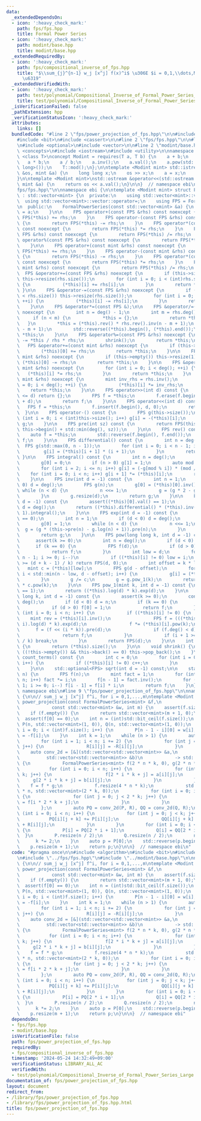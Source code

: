 ```yaml
---
data:
  _extendedDependsOn:
  - icon: ':heavy_check_mark:'
    path: fps/fps.hpp
    title: Formal Power Series
  - icon: ':heavy_check_mark:'
    path: modint/base.hpp
    title: modint/base.hpp
  _extendedRequiredBy:
  - icon: ':heavy_check_mark:'
    path: fps/compositional_inverse_of_fps.hpp
    title: "$\\sum_{j}^{n-1} w_j [x^j] f(x)^i$ \u306E $i = 0,1,\\dots,M$ \u306E\u5217\
      \u6319"
  _extendedVerifiedWith:
  - icon: ':heavy_check_mark:'
    path: test/polynomial/Compositional_Inverse_of_Formal_Power_Series_Large.test.cpp
    title: test/polynomial/Compositional_Inverse_of_Formal_Power_Series_Large.test.cpp
  _isVerificationFailed: false
  _pathExtension: hpp
  _verificationStatusIcon: ':heavy_check_mark:'
  attributes:
    links: []
  bundledCode: "#line 2 \"fps/power_projection_of_fps.hpp\"\n\n#include <algorithm>\n\
    #include <bit>\n#include <cassert>\n\n#line 2 \"fps/fps.hpp\"\n\n#line 5 \"fps/fps.hpp\"\
    \n#include <optional>\n#include <vector>\n\n#line 2 \"modint/base.hpp\"\n\n#include\
    \ <concepts>\n#include <iostream>\n#include <utility>\n\nnamespace ebi {\n\ntemplate\
    \ <class T>\nconcept Modint = requires(T a, T b) {\n    a + b;\n    a - b;\n \
    \   a * b;\n    a / b;\n    a.inv();\n    a.val();\n    a.pow(std::declval<long\
    \ long>());\n    T::mod();\n};\n\ntemplate <Modint mint> std::istream &operator>>(std::istream\
    \ &os, mint &a) {\n    long long x;\n    os >> x;\n    a = x;\n    return os;\n\
    }\n\ntemplate <Modint mint>\nstd::ostream &operator<<(std::ostream &os, const\
    \ mint &a) {\n    return os << a.val();\n}\n\n}  // namespace ebi\n#line 9 \"\
    fps/fps.hpp\"\n\nnamespace ebi {\n\ntemplate <Modint mint> struct FormalPowerSeries\
    \ : std::vector<mint> {\n  private:\n    using std::vector<mint>::vector;\n  \
    \  using std::vector<mint>::vector::operator=;\n    using FPS = FormalPowerSeries;\n\
    \n  public:\n    FormalPowerSeries(const std::vector<mint> &a) {\n        *this\
    \ = a;\n    }\n\n    FPS operator+(const FPS &rhs) const noexcept {\n        return\
    \ FPS(*this) += rhs;\n    }\n    FPS operator-(const FPS &rhs) const noexcept\
    \ {\n        return FPS(*this) -= rhs;\n    }\n    FPS operator*(const FPS &rhs)\
    \ const noexcept {\n        return FPS(*this) *= rhs;\n    }\n    FPS operator/(const\
    \ FPS &rhs) const noexcept {\n        return FPS(*this) /= rhs;\n    }\n    FPS\
    \ operator%(const FPS &rhs) const noexcept {\n        return FPS(*this) %= rhs;\n\
    \    }\n\n    FPS operator+(const mint &rhs) const noexcept {\n        return\
    \ FPS(*this) += rhs;\n    }\n    FPS operator-(const mint &rhs) const noexcept\
    \ {\n        return FPS(*this) -= rhs;\n    }\n    FPS operator*(const mint &rhs)\
    \ const noexcept {\n        return FPS(*this) *= rhs;\n    }\n    FPS operator/(const\
    \ mint &rhs) const noexcept {\n        return FPS(*this) /= rhs;\n    }\n\n  \
    \  FPS &operator+=(const FPS &rhs) noexcept {\n        if (this->size() < rhs.size())\
    \ this->resize(rhs.size());\n        for (int i = 0; i < (int)rhs.size(); ++i)\
    \ {\n            (*this)[i] += rhs[i];\n        }\n        return *this;\n   \
    \ }\n\n    FPS &operator-=(const FPS &rhs) noexcept {\n        if (this->size()\
    \ < rhs.size()) this->resize(rhs.size());\n        for (int i = 0; i < (int)rhs.size();\
    \ ++i) {\n            (*this)[i] -= rhs[i];\n        }\n        return *this;\n\
    \    }\n\n    FPS &operator*=(const FPS &);\n\n    FPS &operator/=(const FPS &rhs)\
    \ noexcept {\n        int n = deg() - 1;\n        int m = rhs.deg() - 1;\n   \
    \     if (n < m) {\n            *this = {};\n            return *this;\n     \
    \   }\n        *this = (*this).rev() * rhs.rev().inv(n - m + 1);\n        (*this).resize(n\
    \ - m + 1);\n        std::reverse((*this).begin(), (*this).end());\n        return\
    \ *this;\n    }\n\n    FPS &operator%=(const FPS &rhs) noexcept {\n        *this\
    \ -= *this / rhs * rhs;\n        shrink();\n        return *this;\n    }\n\n \
    \   FPS &operator+=(const mint &rhs) noexcept {\n        if (this->empty()) this->resize(1);\n\
    \        (*this)[0] += rhs;\n        return *this;\n    }\n\n    FPS &operator-=(const\
    \ mint &rhs) noexcept {\n        if (this->empty()) this->resize(1);\n       \
    \ (*this)[0] -= rhs;\n        return *this;\n    }\n\n    FPS &operator*=(const\
    \ mint &rhs) noexcept {\n        for (int i = 0; i < deg(); ++i) {\n         \
    \   (*this)[i] *= rhs;\n        }\n        return *this;\n    }\n    FPS &operator/=(const\
    \ mint &rhs) noexcept {\n        mint inv_rhs = rhs.inv();\n        for (int i\
    \ = 0; i < deg(); ++i) {\n            (*this)[i] *= inv_rhs;\n        }\n    \
    \    return *this;\n    }\n\n    FPS operator>>(int d) const {\n        if (deg()\
    \ <= d) return {};\n        FPS f = *this;\n        f.erase(f.begin(), f.begin()\
    \ + d);\n        return f;\n    }\n\n    FPS operator<<(int d) const {\n     \
    \   FPS f = *this;\n        f.insert(f.begin(), d, 0);\n        return f;\n  \
    \  }\n\n    FPS operator-() const {\n        FPS g(this->size());\n        for\
    \ (int i = 0; i < (int)this->size(); i++) g[i] = -(*this)[i];\n        return\
    \ g;\n    }\n\n    FPS pre(int sz) const {\n        return FPS(this->begin(),\
    \ this->begin() + std::min(deg(), sz));\n    }\n\n    FPS rev() const {\n    \
    \    auto f = *this;\n        std::reverse(f.begin(), f.end());\n        return\
    \ f;\n    }\n\n    FPS differential() const {\n        int n = deg();\n      \
    \  FPS g(std::max(0, n - 1));\n        for (int i = 0; i < n - 1; i++) {\n   \
    \         g[i] = (*this)[i + 1] * (i + 1);\n        }\n        return g;\n   \
    \ }\n\n    FPS integral() const {\n        int n = deg();\n        FPS g(n + 1);\n\
    \        g[0] = 0;\n        if (n > 0) g[1] = 1;\n        auto mod = mint::mod();\n\
    \        for (int i = 2; i <= n; i++) g[i] = (-g[mod % i]) * (mod / i);\n    \
    \    for (int i = 0; i < n; i++) g[i + 1] *= (*this)[i];\n        return g;\n\
    \    }\n\n    FPS inv(int d = -1) const {\n        int n = 1;\n        if (d <\
    \ 0) d = deg();\n        FPS g(n);\n        g[0] = (*this)[0].inv();\n       \
    \ while (n < d) {\n            n <<= 1;\n            g = (g * 2 - g * g * this->pre(n)).pre(n);\n\
    \        }\n        g.resize(d);\n        return g;\n    }\n\n    FPS log(int\
    \ d = -1) const {\n        assert((*this)[0].val() == 1);\n        if (d < 0)\
    \ d = deg();\n        return ((*this).differential() * (*this).inv(d)).pre(d -\
    \ 1).integral();\n    }\n\n    FPS exp(int d = -1) const {\n        assert((*this)[0].val()\
    \ == 0);\n        int n = 1;\n        if (d < 0) d = deg();\n        FPS g(n);\n\
    \        g[0] = 1;\n        while (n < d) {\n            n <<= 1;\n          \
    \  g = (g * (this->pre(n) - g.log(n) + 1)).pre(n);\n        }\n        g.resize(d);\n\
    \        return g;\n    }\n\n    FPS pow(long long k, int d = -1) const {\n  \
    \      assert(k >= 0);\n        int n = deg();\n        if (d < 0) d = n;\n  \
    \      if (k == 0) {\n            FPS f(d);\n            if (d > 0) f[0] = 1;\n\
    \            return f;\n        }\n        int low = d;\n        for (int i =\
    \ n - 1; i >= 0; i--)\n            if ((*this)[i] != 0) low = i;\n        if (low\
    \ >= (d + k - 1) / k) return FPS(d, 0);\n        int offset = k * low;\n     \
    \   mint c = (*this)[low];\n        FPS g(d - offset);\n        for (int i = 0;\
    \ i < std::min(n - low, d - offset); i++) {\n            g[i] = (*this)[i + low];\n\
    \        }\n        g /= c;\n        g = g.pow_1(k);\n        return (g << offset)\
    \ * c.pow(k);\n    }\n\n    FPS pow_1(mint k, int d = -1) const {\n        assert((*this)[0]\
    \ == 1);\n        return ((*this).log(d) * k).exp(d);\n    }\n\n    FPS pow_newton(long\
    \ long k, int d = -1) const {\n        assert(k >= 0);\n        const int n =\
    \ deg();\n        if (d < 0) d = n;\n        if (k == 0) {\n            FPS f(d);\n\
    \            if (d > 0) f[0] = 1;\n            return f;\n        }\n        for\
    \ (int i = 0; i < n; i++) {\n            if ((*this)[i] != 0) {\n            \
    \    mint rev = (*this)[i].inv();\n                FPS f = (((*this * rev) >>\
    \ i).log(d) * k).exp(d);\n                f *= (*this)[i].pow(k);\n          \
    \      f = (f << (i * k)).pre(d);\n                if (f.deg() < d) f.resize(d);\n\
    \                return f;\n            }\n            if (i + 1 >= (d + k - 1)\
    \ / k) break;\n        }\n        return FPS(d);\n    }\n\n    int deg() const\
    \ {\n        return (*this).size();\n    }\n\n    void shrink() {\n        while\
    \ ((!this->empty()) && this->back() == 0) this->pop_back();\n    }\n\n    int\
    \ count_terms() const {\n        int c = 0;\n        for (int i = 0; i < deg();\
    \ i++) {\n            if ((*this)[i] != 0) c++;\n        }\n        return c;\n\
    \    }\n\n    std::optional<FPS> sqrt(int d = -1) const;\n\n    static FPS exp_x(int\
    \ n) {\n        FPS f(n);\n        mint fact = 1;\n        for (int i = 1; i <\
    \ n; i++) fact *= i;\n        f[n - 1] = fact.inv();\n        for (int i = n -\
    \ 1; i >= 0; i--) f[i - 1] = f[i] * i;\n        return f;\n    }\n};\n\n}  //\
    \ namespace ebi\n#line 9 \"fps/power_projection_of_fps.hpp\"\n\nnamespace ebi\
    \ {\n\n// sum_j w_j [x^j] f^i, for i = 0,1,...,m\ntemplate <Modint mint>\nstd::vector<mint>\
    \ power_projection(const FormalPowerSeries<mint> &f,\n                       \
    \            const std::vector<mint> &w, int m) {\n    assert(f.size() == w.size());\n\
    \    if (f.empty()) {\n        return std::vector<mint>(m + 1, 0);\n    }\n  \
    \  assert(f[0] == 0);\n    int n = (int)std::bit_ceil(f.size());\n    std::vector\
    \ P(n, std::vector<mint>(1, 0)), Q(n, std::vector<mint>(1, 0));\n    for (int\
    \ i = 0; i < (int)f.size(); i++) {\n        P[n - 1 - i][0] = w[i];\n        Q[i][0]\
    \ = -f[i];\n    }\n    int k = 1;\n    while (n > 1) {\n        auto R = Q;\n\
    \        for (int i = 1; i < n; i += 2) {\n            for (int j = 0; j < k;\
    \ j++) {\n                R[i][j] = -R[i][j];\n            }\n        }\n    \
    \    auto conv_2d = [&](std::vector<std::vector<mint>> &a,\n                 \
    \          std::vector<std::vector<mint>> &b)\n            -> std::vector<std::vector<mint>>\
    \ {\n            FormalPowerSeries<mint> f(2 * n * k, 0), g(2 * n * k, 0);\n \
    \           for (int i = 0; i < n; i++) {\n                for (int j = 0; j <\
    \ k; j++) {\n                    f[2 * i * k + j] = a[i][j];\n               \
    \     g[2 * i * k + j] = b[i][j];\n                }\n            }\n        \
    \    f = f * g;\n            f.resize(4 * n * k);\n            std::vector c(2\
    \ * n, std::vector<mint>(2 * k, 0));\n            for (int i = 0; i < 2 * n; i++)\
    \ {\n                for (int j = 0; j < 2 * k; j++) {\n                    c[i][j]\
    \ = f[i * 2 * k + j];\n                }\n            }\n            return c;\n\
    \        };\n        auto PQ = conv_2d(P, R), QQ = conv_2d(Q, R);\n        for\
    \ (int i = 0; i < n; i++) {\n            for (int j = 0; j < k; j++) {\n     \
    \           PQ[i][j + k] += P[i][j];\n                QQ[i][j + k] += Q[i][j]\
    \ + R[i][j];\n            }\n        }\n        for (int i = 0; i < n / 2; i++)\
    \ {\n            P[i] = PQ[2 * i + 1];\n            Q[i] = QQ[2 * i];\n      \
    \  }\n        P.resize(n / 2);\n        Q.resize(n / 2);\n        n /= 2;\n  \
    \      k *= 2;\n    }\n    auto p = P[0];\n    std::reverse(p.begin(), p.end());\n\
    \    p.resize(m + 1);\n    return p;\n}\n\n}  // namespace ebi\n"
  code: "#pragma once\n\n#include <algorithm>\n#include <bit>\n#include <cassert>\n\
    \n#include \"../fps/fps.hpp\"\n#include \"../modint/base.hpp\"\n\nnamespace ebi\
    \ {\n\n// sum_j w_j [x^j] f^i, for i = 0,1,...,m\ntemplate <Modint mint>\nstd::vector<mint>\
    \ power_projection(const FormalPowerSeries<mint> &f,\n                       \
    \            const std::vector<mint> &w, int m) {\n    assert(f.size() == w.size());\n\
    \    if (f.empty()) {\n        return std::vector<mint>(m + 1, 0);\n    }\n  \
    \  assert(f[0] == 0);\n    int n = (int)std::bit_ceil(f.size());\n    std::vector\
    \ P(n, std::vector<mint>(1, 0)), Q(n, std::vector<mint>(1, 0));\n    for (int\
    \ i = 0; i < (int)f.size(); i++) {\n        P[n - 1 - i][0] = w[i];\n        Q[i][0]\
    \ = -f[i];\n    }\n    int k = 1;\n    while (n > 1) {\n        auto R = Q;\n\
    \        for (int i = 1; i < n; i += 2) {\n            for (int j = 0; j < k;\
    \ j++) {\n                R[i][j] = -R[i][j];\n            }\n        }\n    \
    \    auto conv_2d = [&](std::vector<std::vector<mint>> &a,\n                 \
    \          std::vector<std::vector<mint>> &b)\n            -> std::vector<std::vector<mint>>\
    \ {\n            FormalPowerSeries<mint> f(2 * n * k, 0), g(2 * n * k, 0);\n \
    \           for (int i = 0; i < n; i++) {\n                for (int j = 0; j <\
    \ k; j++) {\n                    f[2 * i * k + j] = a[i][j];\n               \
    \     g[2 * i * k + j] = b[i][j];\n                }\n            }\n        \
    \    f = f * g;\n            f.resize(4 * n * k);\n            std::vector c(2\
    \ * n, std::vector<mint>(2 * k, 0));\n            for (int i = 0; i < 2 * n; i++)\
    \ {\n                for (int j = 0; j < 2 * k; j++) {\n                    c[i][j]\
    \ = f[i * 2 * k + j];\n                }\n            }\n            return c;\n\
    \        };\n        auto PQ = conv_2d(P, R), QQ = conv_2d(Q, R);\n        for\
    \ (int i = 0; i < n; i++) {\n            for (int j = 0; j < k; j++) {\n     \
    \           PQ[i][j + k] += P[i][j];\n                QQ[i][j + k] += Q[i][j]\
    \ + R[i][j];\n            }\n        }\n        for (int i = 0; i < n / 2; i++)\
    \ {\n            P[i] = PQ[2 * i + 1];\n            Q[i] = QQ[2 * i];\n      \
    \  }\n        P.resize(n / 2);\n        Q.resize(n / 2);\n        n /= 2;\n  \
    \      k *= 2;\n    }\n    auto p = P[0];\n    std::reverse(p.begin(), p.end());\n\
    \    p.resize(m + 1);\n    return p;\n}\n\n}  // namespace ebi"
  dependsOn:
  - fps/fps.hpp
  - modint/base.hpp
  isVerificationFile: false
  path: fps/power_projection_of_fps.hpp
  requiredBy:
  - fps/compositional_inverse_of_fps.hpp
  timestamp: '2024-05-24 14:32:49+09:00'
  verificationStatus: LIBRARY_ALL_AC
  verifiedWith:
  - test/polynomial/Compositional_Inverse_of_Formal_Power_Series_Large.test.cpp
documentation_of: fps/power_projection_of_fps.hpp
layout: document
redirect_from:
- /library/fps/power_projection_of_fps.hpp
- /library/fps/power_projection_of_fps.hpp.html
title: fps/power_projection_of_fps.hpp
---
```

